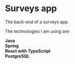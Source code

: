 # Surveys app

The back-end of a surveys app.

The technologies I am using are:

**Java** \
**Spring** \
**React with TypeScript** \
**PostgreSQL** 
